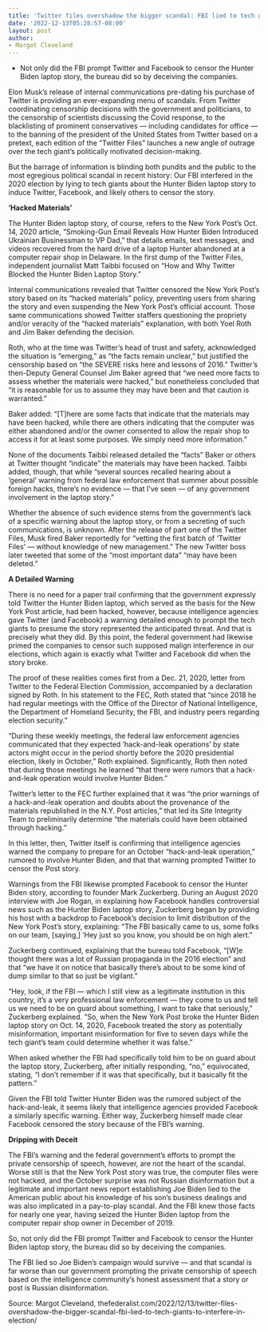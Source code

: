 ```yaml
---
title: 'Twitter files overshadow the bigger scandal: FBI lied to tech giants to interfere in election'
date: '2022-12-13T05:28:57-08:00'
layout: post
author:
- Margot Cleveland
---
```


- Not only did the FBI prompt Twitter and Facebook to censor the Hunter Biden laptop story, the bureau did so by deceiving the companies.

Elon Musk’s release of internal communications pre-dating his purchase of Twitter is providing an ever-expanding menu of scandals. From Twitter coordinating censorship decisions with the government and politicians, to the censorship of scientists discussing the Covid response, to the blacklisting of prominent conservatives — including candidates for office — to the banning of the president of the United States from Twitter based on a pretext, each edition of the “Twitter Files” launches a new angle of outrage over the tech giant’s politically motivated decision-making.

But the barrage of information is blinding both pundits and the public to the most egregious political scandal in recent history: Our FBI interfered in the 2020 election by lying to tech giants about the Hunter Biden laptop story to induce Twitter, Facebook, and likely others to censor the story.

**‘Hacked Materials’**

The Hunter Biden laptop story, of course, refers to the New York Post’s Oct. 14, 2020 article, “Smoking-Gun Email Reveals How Hunter Biden Introduced Ukrainian Businessman to VP Dad,” that details emails, text messages, and videos recovered from the hard drive of a laptop Hunter abandoned at a computer repair shop in Delaware. In the first dump of the Twitter Files, independent journalist Matt Taibbi focused on “How and Why Twitter Blocked the Hunter Biden Laptop Story.”

Internal communications revealed that Twitter censored the New York Post’s story based on its “hacked materials” policy, preventing users from sharing the story and even suspending the New York Post’s official account. Those same communications showed Twitter staffers questioning the propriety and/or veracity of the “hacked materials” explanation, with both Yoel Roth and Jim Baker defending the decision.

Roth, who at the time was Twitter’s head of trust and safety, acknowledged the situation is “emerging,” as “the facts remain unclear,” but justified the censorship based on “the SEVERE risks here and lessons of 2016.” Twitter’s then-Deputy General Counsel Jim Baker agreed that “we need more facts to assess whether the materials were hacked,” but nonetheless concluded that “it is reasonable for us to assume they may have been and that caution is warranted.”

Baker added: “\[T\]here are some facts that indicate that the materials may have been hacked, while there are others indicating that the computer was either abandoned and/or the owner consented to allow the repair shop to access it for at least some purposes. We simply need more information.”

None of the documents Taibbi released detailed the “facts” Baker or others at Twitter thought “indicate” the materials may have been hacked. Taibbi added, though, that while “several sources recalled hearing about a ‘general’ warning from federal law enforcement that summer about possible foreign hacks, there’s no evidence — that I’ve seen — of any government involvement in the laptop story.”

Whether the absence of such evidence stems from the government’s lack of a specific warning about the laptop story, or from a secreting of such communications, is unknown. After the release of part one of the Twitter Files, Musk fired Baker reportedly for “vetting the first batch of ‘Twitter Files’ — without knowledge of new management.” The new Twitter boss later tweeted that some of the “most important data” “may have been deleted.”

**A Detailed Warning**

There is no need for a paper trail confirming that the government expressly told Twitter the Hunter Biden laptop, which served as the basis for the New York Post article, had been hacked, however, because intelligence agencies gave Twitter (and Facebook) a warning detailed enough to prompt the tech giants to presume the story represented the anticipated threat. And that is precisely what they did. By this point, the federal government had likewise primed the companies to censor such supposed malign interference in our elections, which again is exactly what Twitter and Facebook did when the story broke.

The proof of these realities comes first from a Dec. 21, 2020, letter from Twitter to the Federal Election Commission, accompanied by a declaration signed by Roth. In his statement to the FEC, Roth stated that “since 2018 he had regular meetings with the Office of the Director of National Intelligence, the Department of Homeland Security, the FBI, and industry peers regarding election security.”

“During these weekly meetings, the federal law enforcement agencies communicated that they expected ‘hack-and-leak operations’ by state actors might occur in the period shortly before the 2020 presidential election, likely in October,” Roth explained. Significantly, Roth then noted that during those meetings he learned “that there were rumors that a hack-and-leak operation would involve Hunter Biden.”

Twitter’s letter to the FEC further explained that it was “the prior warnings of a hack-and-leak operation and doubts about the provenance of the materials republished in the N.Y. Post articles,” that led its Site Integrity Team to preliminarily determine “the materials could have been obtained through hacking.”

In this letter, then, Twitter itself is confirming that intelligence agencies warned the company to prepare for an October “hack-and-leak operation,” rumored to involve Hunter Biden, and that that warning prompted Twitter to censor the Post story.

Warnings from the FBI likewise prompted Facebook to censor the Hunter Biden story, according to founder Mark Zuckerberg. During an August 2020 interview with Joe Rogan, in explaining how Facebook handles controversial news such as the Hunter Biden laptop story, Zuckerberg began by providing his host with a backdrop to Facebook’s decision to limit distribution of the New York Post’s story, explaining: “The FBI basically came to us, some folks on our team, \[saying,\] ‘Hey just so you know, you should be on high alert.”

Zuckerberg continued, explaining that the bureau told Facebook, “\[W\]e thought there was a lot of Russian propaganda in the 2016 election” and that “we have it on notice that basically there’s about to be some kind of dump similar to that so just be vigilant.”

“Hey, look, if the FBI — which I still view as a legitimate institution in this country, it’s a very professional law enforcement — they come to us and tell us we need to be on guard about something, I want to take that seriously,” Zuckerberg explained. “So, when the New York Post broke the Hunter Biden laptop story on Oct. 14, 2020, Facebook treated the story as potentially misinformation, important misinformation for five to seven days while the tech giant’s team could determine whether it was false.”

When asked whether the FBI had specifically told him to be on guard about the laptop story, Zuckerberg, after initially responding, “no,” equivocated, stating, “I don’t remember if it was that specifically, but it basically fit the pattern.”

Given the FBI told Twitter Hunter Biden was the rumored subject of the hack-and-leak, it seems likely that intelligence agencies provided Facebook a similarly specific warning. Either way, Zuckerberg himself made clear Facebook censored the story because of the FBI’s warning.

**Dripping with Deceit**

The FBI’s warning and the federal government’s efforts to prompt the private censorship of speech, however, are not the heart of the scandal. Worse still is that the New York Post story was true, the computer files were not hacked, and the October surprise was not Russian disinformation but a legitimate and important news report establishing Joe Biden lied to the American public about his knowledge of his son’s business dealings and was also implicated in a pay-to-play scandal. And the FBI knew those facts for nearly one year, having seized the Hunter Biden laptop from the computer repair shop owner in December of 2019.

So, not only did the FBI prompt Twitter and Facebook to censor the Hunter Biden laptop story, the bureau did so by deceiving the companies.

The FBI lied so Joe Biden’s campaign would survive — and that scandal is far worse than our government prompting the private censorship of speech based on the intelligence community’s honest assessment that a story or post is Russian disinformation.

Source: Margot Cleveland, thefederalist.com/2022/12/13/twitter-files-overshadow-the-bigger-scandal-fbi-lied-to-tech-giants-to-interfere-in-election/
